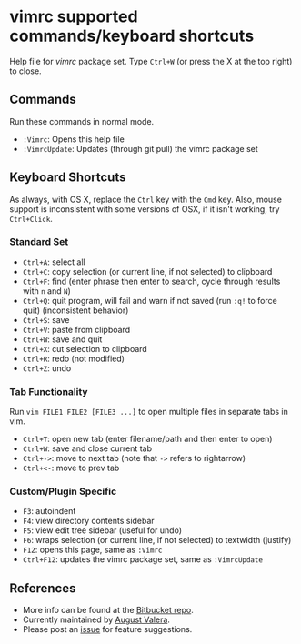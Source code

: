 # vimrc supported commands/keyboard shortcuts #

Help file for *vimrc* package set. Type `Ctrl+W` (or press the X at the top
right) to close.

## Commands ##

Run these commands in normal mode.

* `:Vimrc`:			Opens this help file
* `:VimrcUpdate`:	Updates (through git pull) the vimrc package set

## Keyboard Shortcuts ##

As always, with OS X, replace the `Ctrl` key with the `Cmd` key. Also, mouse
support is inconsistent with some versions of OSX, if it isn't working, try
`Ctrl+Click`.

### Standard Set ###

* `Ctrl+A`: 		select all
* `Ctrl+C`: 		copy selection (or current line, if not selected) to clipboard
* `Ctrl+F`: 		find (enter phrase then enter to search, cycle through
  results with `n` and `N`)
* `Ctrl+Q`: 		quit program, will fail and warn if not saved (run `:q!` to
  force quit) (inconsistent behavior)
* `Ctrl+S`: 		save
* `Ctrl+V`: 		paste from clipboard
* `Ctrl+W`: 		save and quit
* `Ctrl+X`: 		cut selection to clipboard
* `Ctrl+R`: 		redo (not modified)
* `Ctrl+Z`: 		undo

### Tab Functionality ###

Run `vim FILE1 FILE2 [FILE3 ...]` to open multiple files in separate tabs in vim.

* `Ctrl+T`:			open new tab (enter filename/path and then enter to open)
* `Ctrl+W`:			save and close current tab
* `Ctrl+->`:		move to next tab (note that `->` refers to rightarrow)
* `Ctrl+<-`:		move to prev tab

### Custom/Plugin Specific ###

* `F3`:				autoindent
* `F4`:				view directory contents sidebar
* `F5`:				view edit tree sidebar (useful for undo)
* `F6`:				wraps selection (or current line, if not selected) to textwidth (justify)
* `F12`:			opens this page, same as `:Vimrc`
* `Ctrl+F12`:		updates the vimrc package set, same as `:VimrcUpdate`

## References ##

* More info can be found at the [Bitbucket repo](http://bitbucket.org/4U6U57/vimrc).
* Currently maintained by [August Valera](http://bitbucket.org/4U6U57).
* Please post an [issue](http://bitbucket.org/4U6U57/vimrc/issues/new) for feature suggestions.
